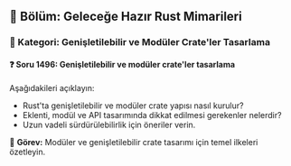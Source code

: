 ## 📘 Bölüm: Geleceğe Hazır Rust Mimarileri
### 🔹 Kategori: Genişletilebilir ve Modüler Crate'ler Tasarlama
#### ❓ Soru 1496: Genişletilebilir ve modüler crate'ler tasarlama

Aşağıdakileri açıklayın:

- Rust'ta genişletilebilir ve modüler crate yapısı nasıl kurulur?
- Eklenti, modül ve API tasarımında dikkat edilmesi gerekenler nelerdir?
- Uzun vadeli sürdürülebilirlik için öneriler verin.

🔧 **Görev:** Modüler ve genişletilebilir crate tasarımı için temel ilkeleri özetleyin.
